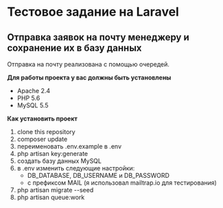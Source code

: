 # Тестовое задание на Laravel

## Отправка заявок на почту менеджеру и сохранение их в базу данных

Отправка на почту реализована с помощью очередей.

**Для работы проекта у вас должны быть установлены**

- Apache 2.4
- PHP 5.6
- MySQL 5.5

**Как установить проект**

1.  clone this repository
2.  composer update
3.  переименовать .env.example в .env
4.  php artisan key:generate
5.  создать базу данных MySQL
6.  в .env изменить следующие настройки:
    - DB_DATABASE, DB_USERNAME и DB_PASSWORD
    - с префиксом MAIL (я использовал mailtrap.io для тестирования)
7.  php artisan migrate --seed
8.  php artisan queue:work
